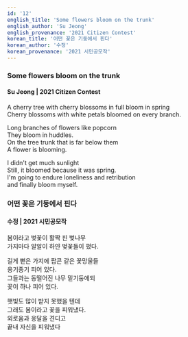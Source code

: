 ```yaml
---
id: '12'
english_title: 'Some flowers bloom on the trunk'
english_author: 'Su Jeong'
english_provenance: '2021 Citizen Contest'
korean_title: '어떤 꽃은 기둥에서 핀다'
korean_author: '수정'
korean_provenance: '2021 시민공모작'
---
```

### Some flowers bloom on the trunk

#### Su Jeong | 2021 Citizen Contest

A cherry tree with cherry blossoms in full bloom in spring\
Cherry blossoms with white petals bloomed on every branch.

Long branches of flowers like popcorn\
They bloom in huddles.\
On the tree trunk that is far below them\
A flower is blooming.

I didn't get much sunlight\
Still, it bloomed because it was spring.\
I'm going to endure loneliness and retribution\
and finally bloom myself.

### 어떤 꽃은 기둥에서 핀다

#### 수정 | 2021 시민공모작

봄이라고 벚꽃이 활짝 핀 벚나무\
가지마다 알알이 하얀 벚꽃들이 폈다.

길게 뻗은 가지에 팝콘 같은 꽃망울들\
옹기종기 피어 있다.\
그들과는 동떨어진 나무 밑기둥에되\
꽃이 하나 피어 있다.

햇빛도 많이 받지 못했을 텐데\
그래도 봄이라고 꽃을 피워냈다.\
외로움과 응달을 견디고\
끝내 자신을 피워냈다
